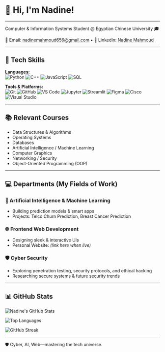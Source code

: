 # 👋 Hi, I'm Nadine!  

---

Computer & Information Systems Student  @ Egyptian Chinese University 🎓

📩 Email: [nadinemahmoud656@gmail.com](mailto:nadinemahmoud656@gmail.com) • 💼 LinkedIn: [Nadine Mahmoud](https://www.linkedin.com/in/nadine-mahmoud-998b992a5/)

---

## 🔧 Tech Skills  
**Languages:**  
![Python](https://img.shields.io/badge/Python-3776AB?style=for-the-badge&logo=python&logoColor=white)  ![C++](https://img.shields.io/badge/C++-00599C?style=for-the-badge&logo=c%2B%2B&logoColor=white)  ![JavaScript](https://img.shields.io/badge/JavaScript-F7DF1E?style=for-the-badge&logo=javascript&logoColor=black)  ![SQL](https://img.shields.io/badge/SQL-003B57?style=for-the-badge&logo=database&logoColor=white)  

**Tools & Platforms:**  
![Git](https://img.shields.io/badge/Git-F05032?style=for-the-badge&logo=git&logoColor=white) 
![GitHub](https://img.shields.io/badge/GitHub-181717?style=for-the-badge&logo=github&logoColor=white) 
![VS Code](https://img.shields.io/badge/VS%20Code-007ACC?style=for-the-badge&logo=visualstudiocode&logoColor=white) 
![Jupyter](https://img.shields.io/badge/Jupyter-F37626?style=for-the-badge&logo=jupyter&logoColor=white) 
![Streamlit](https://img.shields.io/badge/Streamlit-FF4B4B?style=for-the-badge&logo=streamlit&logoColor=white) 
![Figma](https://img.shields.io/badge/Figma-F24E1E?style=for-the-badge&logo=figma&logoColor=white) 
![Cisco](https://img.shields.io/badge/Cisco-1BA0E1?style=for-the-badge&logo=cisco&logoColor=white) 
![Visual Studio](https://img.shields.io/badge/Visual%20Studio-5C2D91?style=for-the-badge&logo=visualstudio&logoColor=white)

---

## 📚 Relevant Courses
- Data Structures & Algorithms  
- Operating Systems  
- Databases  
- Artificial Intelligence / Machine Learning  
- Computer Graphics  
- Networking / Security  
- Object-Oriented Programming (OOP)  

---

## 💻 Departments (My Fields of Work)

### 🤖 Artificial Intelligence & Machine Learning
- Building prediction models & smart apps  
- Projects: Telco Churn Prediction, Breast Cancer Prediction  

### 🌐 Frontend Web Development
- Designing sleek & interactive UIs  
- Personal Website: *(link here when live)*  

### 🛡️ Cyber Security
- Exploring penetration testing, security protocols, and ethical hacking  
- Researching secure systems & future security trends
  
---

## 📊 GitHub Stats  
![Nadine's GitHub Stats](https://github-readme-stats.vercel.app/api?username=NadineYassin&show_icons=true&theme=radical)  

![Top Languages](https://github-readme-stats.vercel.app/api/top-langs/?username=NadineYassin&layout=compact&theme=radical)  

![GitHub Streak](https://github-readme-streak-stats.herokuapp.com/?user=NadineYassin&theme=radical)  

---

🛡️ Cyber, AI, Web—mastering the tech universe.
